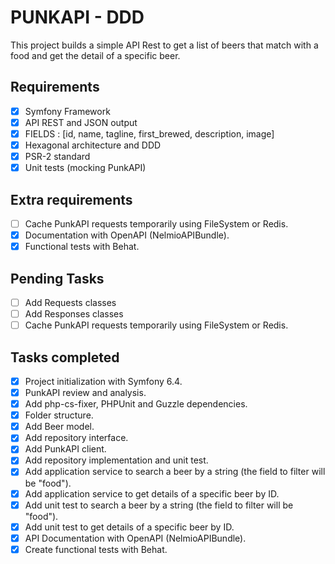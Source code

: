 # PUNKAPI - DDD

This project builds a simple API Rest to get a list of beers that match with a food and get the detail of a specific beer.

## Requirements

- [X] Symfony Framework
- [X] API REST and JSON output
- [X] FIELDS : [id, name, tagline, first_brewed, description, image]
- [X] Hexagonal architecture and DDD
- [X] PSR-2 standard
- [X] Unit tests (mocking PunkAPI)

## Extra requirements
- [ ] Cache PunkAPI requests temporarily using FileSystem or Redis.
- [X] Documentation with OpenAPI (NelmioAPIBundle).
- [X] Functional tests with Behat.

## Pending Tasks
- [ ] Add Requests classes
- [ ] Add Responses classes
- [ ] Cache PunkAPI requests temporarily using FileSystem or Redis.

## Tasks completed
- [X] Project initialization with Symfony 6.4.
- [X] PunkAPI review and analysis.
- [X] Add php-cs-fixer, PHPUnit and Guzzle dependencies.
- [X] Folder structure.
- [X] Add Beer model.
- [X] Add repository interface.
- [X] Add PunkAPI client.
- [X] Add repository implementation and unit test.
- [X] Add application service to search a beer by a string (the field to filter will be "food").
- [X] Add application service to get details of a specific beer by ID.
- [X] Add unit test to search a beer by a string (the field to filter will be "food").
- [X] Add unit test to get details of a specific beer by ID.
- [X] API Documentation with OpenAPI (NelmioAPIBundle).
- [X] Create functional tests with Behat.
